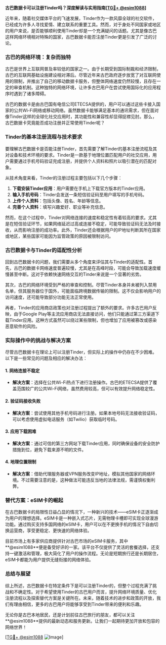 **古巴数据卡可以注册Tinder吗？深度解读与实用指南[[TG💪+ @esim1088](https://t.me/s/esim1088)]**

近年来，随着社交媒体平台的飞速发展，Tinder作为一款风靡全球的社交软件，已经成为许多人寻找爱情、建立联系的重要工具。然而，对于身处不同国家或地区的用户来说，是否能够顺利使用Tinder却是一个充满疑问的话题。尤其是像古巴这样网络环境相对特殊的国家，古巴数据卡能否注册Tinder更是引发了广泛的讨论。

### 古巴的网络环境：复杂而独特

古巴是世界上互联网普及率较低的国家之一。由于长期受到国际制裁和经济限制，古巴的互联网基础设施建设相对滞后。尽管近年来古巴政府逐步放宽了对互联网使用的限制，并推出了自己的移动数据卡服务，但整体网络速度仍然较慢，且存在一定的审查机制。这种独特的网络环境，让许多古巴用户在尝试使用国际化的应用程序时遇到了诸多障碍。

古巴的数据卡是由古巴国有电信公司ETECSA提供的，用户可以通过这些卡接入国家的公共Wi-Fi网络或移动网络。虽然数据卡能够满足基本的通讯需求，但在面对像Tinder这样的全球化社交应用时，其功能性和兼容性却显得捉襟见肘。那么，古巴数据卡究竟能否成功注册并正常使用Tinder呢？

### Tinder的基本注册流程与技术要求

要理解古巴数据卡是否能注册Tinder，首先需要了解Tinder的基本注册流程及其对设备和技术环境的要求。Tinder是一款基于地理位置匹配用户的社交应用，用户需要通过手机号码验证完成注册，并提供个人资料和照片以吸引潜在的匹配对象。

从技术角度来看，Tinder的注册过程主要包括以下几个步骤：
1. **下载安装Tinder应用**：用户需要在手机上下载官方版本的Tinder应用。
2. **输入手机号码**：Tinder会发送一条短信验证码至用户填写的手机号码。
3. **上传个人资料**：包括头像、姓名、年龄等信息。
4. **完善个人资料**：填写兴趣爱好、职业等补充信息。

然而，在这个过程中，Tinder对网络连接的速度和稳定性有着较高的要求。尤其是在短信验证环节，如果网络延迟过高或连接不稳定，可能导致验证码无法及时接收，从而影响注册的成功率。此外，Tinder还会根据用户的IP地址判断其所在国家或地区，某些国家可能因为监管政策的原因被限制访问。

### 古巴数据卡与Tinder的适配性分析

回到古巴数据卡的问题，我们需要从多个角度来评估其与Tinder的适配性。首先，古巴的数据卡网络速度普遍较慢，尤其是在高峰时段，可能会导致加载速度缓慢甚至中断。这对于依赖快速网络交互的Tinder来说是一个显著的劣势。

其次，古巴的网络环境受到严格的审查和控制。尽管Tinder本身并未被列入禁用名单，但其服务器位于国外，可能面临跨境数据传输的限制。这不仅会影响用户的访问速度，还可能导致部分功能无法正常使用。

再者，Tinder的应用商店政策也对注册过程提出了额外的要求。许多古巴用户反映，由于Google Play等主流应用商店无法直接访问，他们只能通过第三方渠道下载Tinder应用。这种方式虽然可以绕过某些限制，但也增加了应用被篡改或感染恶意软件的风险。

### 实际操作中的挑战与解决方案

尽管古巴数据卡在理论上可以注册Tinder，但实际上的操作中仍存在不少困难。以下是一些常见的问题及相应的解决办法：

#### 1. 网络连接不稳定
- **解决方案**：选择在公共Wi-Fi热点下进行注册操作。古巴的ETECSA提供了覆盖范围较广的公共Wi-Fi网络，虽然费用较高，但可以有效提升网络稳定性。

#### 2. 验证码接收失败
- **解决方案**：尝试使用其他手机号码进行注册。如果本地号码无法接收验证码，可以考虑使用虚拟电话服务（如Twilio）获取临时号码。

#### 3. 应用下载困难
- **解决方案**：通过可信的第三方网站下载Tinder应用，同时确保设备的安全防护措施到位，避免下载来源不明的文件。

#### 4. 地理位置限制
- **解决方案**：借助代理服务器或VPN服务改变IP地址，模拟其他国家的网络环境。不过需要注意的是，这种做法可能违反当地的法律法规，需谨慎权衡利弊。

### 替代方案：eSIM卡的崛起

在古巴数据卡的局限性日益凸显的情况下，一种新兴的技术——eSIM卡正逐渐成为用户的理想选择。eSIM卡是一种嵌入式芯片，无需物理卡槽即可实现全球漫游功能。通过购买支持多国网络的eSIM卡，用户可以在不更换手机的情况下自由切换运营商，享受更稳定、更快速的网络体验。

目前市场上有多家供应商提供针对古巴市场的eSIM卡服务，其中**@esim1088**便是备受好评的一家。该平台不仅提供了灵活的套餐选择，还支持一键激活和管理，极大简化了用户的操作流程。无论是短期旅行还是长期居住，eSIM卡都能为用户提供无缝衔接的网络体验。

### 总结与展望

综上所述，古巴数据卡在特定条件下是可以注册Tinder的，但整个过程充满了挑战和不确定性。对于希望使用Tinder的古巴用户而言，提升网络环境质量、优化注册流程以及探索替代方案是关键所在。未来，随着技术的进步和政策的开放，我们有理由相信，更多的古巴用户将能够享受到Tinder带来的便利和乐趣。

无论你是古巴本地居民，还是计划前往古巴旅行的朋友，都可以关注**@esim1088**提供的最新动态和服务更新。让我们一起期待更加开放和包容的网络世界！

[[TG💪+ @esim1088](https://t.me/s/esim1088) ![Image](https://i.postimg.cc/4NQfJmqS/Snipaste-2025-05-13-00-14-12.png)]